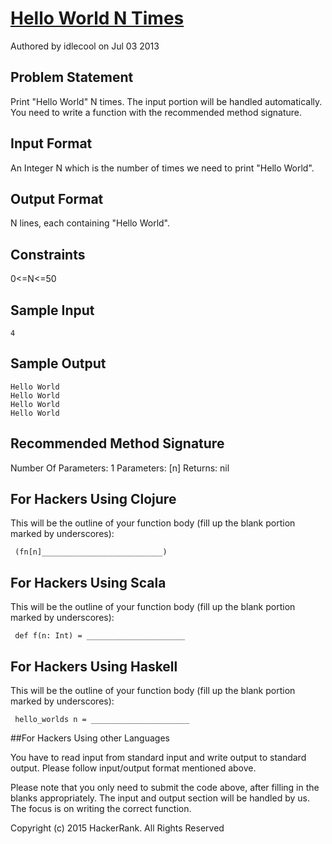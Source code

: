 # [Hello World N Times]
Authored by idlecool on Jul 03 2013

## Problem Statement

Print "Hello World" N times. The input portion will be handled automatically. You need to write a function with the recommended method signature.

## Input Format

An Integer N which is the number of times we need to print "Hello World".

## Output Format

N lines, each containing "Hello World".

## Constraints

0&lt;=N&lt;=50

## Sample Input

```
4
```

## Sample Output

```
Hello World
Hello World
Hello World
Hello World
```

## Recommended Method Signature

Number Of Parameters: 1
Parameters: [n]
Returns: nil

## For Hackers Using Clojure

This will be the outline of your function body (fill up the blank portion marked by underscores):

```
 (fn[n]___________________________)
```

## For Hackers Using Scala

This will be the outline of your function body (fill up the blank portion marked by underscores):

```
 def f(n: Int) = ______________________
```

## For Hackers Using Haskell

This will be the outline of your function body (fill up the blank portion marked by underscores):

```
 hello_worlds n = ______________________
```

##For Hackers Using other Languages

You have to read input from standard input and write output to standard output. Please follow input/output format mentioned above.

Please note that you only need to submit the code above, after filling in the blanks appropriately. The input and output section will be handled by us. The focus is on writing the correct function.

Copyright (c) 2015 HackerRank.
All Rights Reserved

[Hello World N Times]:https://www.hackerrank.com/challenges/fp-hello-world-n-times
